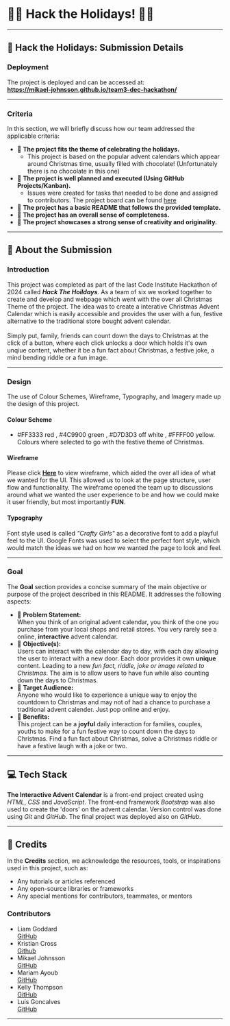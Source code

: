 # 🎅✨ Hack the Holidays! 🎄🎁  

---
## **🎄 Hack the Holidays: Submission Details**  

### **Deployment**  

<!-- Add deployment steps here -->

The project is deployed and can be accessed at:  
**https://mikael-johnsson.github.io/team3-dec-hackathon/**  

---

### **Criteria**  
In this section, we will briefly discuss how our team addressed the applicable criteria:  
- 🎁 **The project fits the theme of celebrating the holidays.**  
    - This project is based on the popular advent calendars which appear around Christmas time, usually filled with chocolate! (Unfortunately there is no chocolate in this one)
- 🎁 **The project is well planned and executed (Using GitHub Projects/Kanban).**  
    - Issues were created for tasks that needed to be done and assigned to contributors. The project board can be found [here](https://github.com/users/mikael-johnsson/projects/9/views/1)
- 🎁 **The project has a basic README that follows the provided template.**  
- 🎁 **The project has an overall sense of completeness.**  
- 🎁 **The project showcases a strong sense of creativity and originality.**  

---

## **🎅 About the Submission**  

### **Introduction**  
This project was completed as part of the last Code Institute Hackathon of 2024 called <em>**Hack The Hoildays**</em>. As a team of six we worked together to create and develop and webpage which went with the over all Christmas Theme of the project. The idea was to create a interative Christmas Advent Calendar which is easily accessible and provides the user with a fun, festive alternative to the traditional store bought advent calendar. <br>
<br>
Simply put, family, friends can count down the days to Christmas at the click of a button, where each click unlocks a door which holds it's own unqiue content, whether it be a fun fact about Christmas, a festive joke, a mind bending riddle or a fun image. 
  

---

### **Design** <br>
The use of Colour Schemes, Wireframe, Typography, and Imagery made up the design of this project. 
#### **Colour Scheme** <br>
- #FF3333 red , #4C9900 green , #D7D3D3 off white , #FFFF00 yellow. Colours where selected to go with the festive theme of Christmas. <br>
#### **Wireframe** <br>
Please click [**Here**](https://balsamiq.cloud/s5ojd4g/prk7610) to view wireframe, which aided the over all idea of what we wanted for the UI. This allowed us to look at the page structure, user flow and functionality. The wireframe opened the team up to discussions around what we wanted the user experience to be and how we could make it user friendly, but most importantly **FUN**. <br>

#### **Typography** <br>
Font style used is called <em>"Crafty Girls"</em> as a decorative font to add a playful feel to the UI. Google Fonts was used to select the perfect font style, which would match the ideas we had on how we wanted the page to look and feel.

---


### **Goal**  
The **Goal** section provides a concise summary of the main objective or purpose of the project described in this README. It addresses the following aspects:  

- 🎄 **Problem Statement:** <br> When you think of an original advent calendar, you think of the one you purchase from your local shops and retail stores. You very rarely see a online, **interactive** advent calendar.   
- 🎄 **Objective(s):** <br> Users can interact with the calendar day to day, with each day allowing the user to interact with a new door. Each door provides it own **unique** content. Leading to a new <em>fun fact, riddle, joke or image related to Christmas</em>. The aim is to allow users to have fun while also counting down the days to Christmas.  
- 🎄 **Target Audience:** <br> Anyone who would like to experience a unique way to enjoy the countdown to Christmas and may not of had a chance to purchase a traditional advent calender. Just pop online and enjoy.
- 🎄 **Benefits:** <br>This project can be a **joyful** daily interaction for families, couples, youths to make for a fun festive way to count down the days to Christmas. Find a fun fact about Christmas, solve a Christmas riddle or have a festive laugh with a joke or two.   

---

## **💻 Tech Stack**  

**The Interactive Advent Calendar** is a front-end project created using *HTML*, *CSS* and *JavaScript*. The front-end framework *Bootstrap* was also used to create the 'doors' on the advent calendar. Version control was done using *Git* and *GitHub*. The final project was deployed also on *GitHub*. 

---

## **🌟 Credits**  
In the **Credits** section, we acknowledge the resources, tools, or inspirations used in this project, such as:  
- Any tutorials or articles referenced  
- Any open-source libraries or frameworks  
- Any special mentions for contributors, teammates, or mentors  

### Contributors

- Liam Goddard <br> [GitHub](https://github.com/caleom)
- Kristian Cross <br> [Github](https://github.com/KC-85)
- Mikael Johnsson <br> [GitHub](https://github.com/mikael-johnsson)
- Mariam Ayoub <br> [GitHub](https://github.com/mariam138)
- Kelly Thompson <br> [GitHub](https://github.com/KellyT44)
- Luis Goncalves <br>  [GitHub](https://github.com/Luisg882) 

---